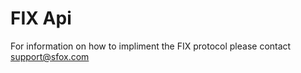 # FIX Api
For information on how to impliment the FIX protocol please contact [support@sfox.com](mailto:support@sfox.com)
